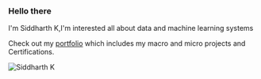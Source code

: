 

<!-- ![Image](https://media2.giphy.com/media/v1.Y2lkPTc5MGI3NjExdWd3MTZtNXA4YW1oZ3F2ZTdoNHJueDF3b2J5czYydjF4a2FyaXRraSZlcD12MV9pbnRlcm5hbF9naWZfYnlfaWQmY3Q9Zw/SUPjsJSPpXloyRJSeW/giphy.gif) -->
<!--This famous gesture represents the creation of the first man with the Creator's index finger ready to strike a spark upon contact with Adam's hand. -->


### Hello there

I'm Siddharth K,I'm interested all about data and machine learning systems

Check out my [portfolio](https://github.com/zenvall/My-portfolios)
which includes my macro and micro projects and Certifications.

<p><img align="left" src="https://github-readme-stats.vercel.app/api/top-langs?username=ksid10&show_icons=true&locale=en&layout=compact" alt="Siddharth K" /></p>  

<!-- [![GitHub commit activity](https://img.shields.io/github/commit-activity/m/zenvall/My-portfolios)](https://github.com/zenvall/My-portfolios) -->

<!-- ![Your GitHub Activity Graph](https://github-readme-stats.vercel.app/api?username=zenvall&show_icons=true&hide_border=true&count_private=true&include_all_commits=true) -->
